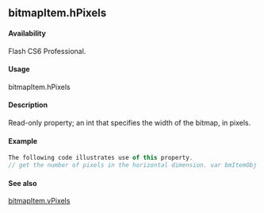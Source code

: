 ## bitmapItem.hPixels

#### Availability

Flash CS6 Professional.

#### Usage

bitmapItem.hPixels

#### Description

Read-only property; an int that specifies the width of the bitmap, in pixels.

#### Example

```javascript
The following code illustrates use of this property.
// get the number of pixels in the horizontal dimension. var bmItemObj = fl.getDocumentDOM().library.items\[0\]; var numHorizontalPixels = bmItemObj.hPixels;

```
#### See also

[bitmapItem.vPixels](#_bookmark65)
